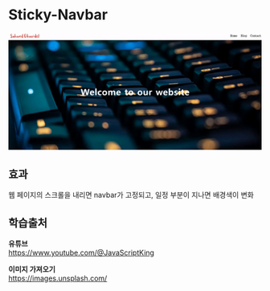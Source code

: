 # Sticky-Navbar
<img src="./image.gif">

## 효과  
웹 페이지의 스크롤을 내리면 navbar가 고정되고, 일정 부분이 지나면 배경색이 변화   

## 학습출처
**유튜브**    
https://www.youtube.com/@JavaScriptKing     

**이미지 가져오기**         
https://images.unsplash.com/    

